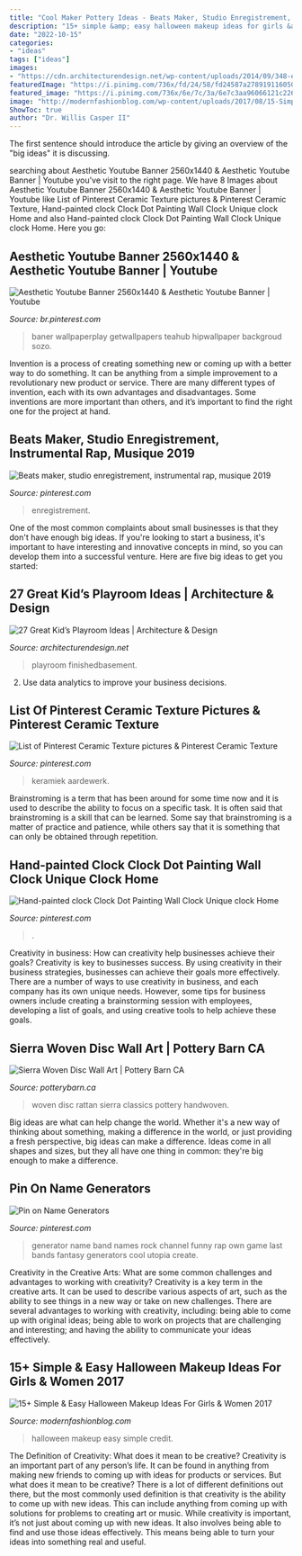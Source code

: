 ```yaml
---
title: "Cool Maker Pottery Ideas - Beats Maker, Studio Enregistrement, Instrumental Rap, Musique 2019"
description: "15+ simple &amp; easy halloween makeup ideas for girls &amp; women 2017"
date: "2022-10-15"
categories:
- "ideas"
tags: ["ideas"]
images:
- "https://cdn.architecturendesign.net/wp-content/uploads/2014/09/348-e1410167674321.jpg"
featuredImage: "https://i.pinimg.com/736x/fd/24/58/fd24587a2789191160506cab41ac5800.jpg"
featured_image: "https://i.pinimg.com/736x/6e/7c/3a/6e7c3aa96066121c22674edd01598f7b.jpg"
image: "http://modernfashionblog.com/wp-content/uploads/2017/08/15-Simple-Easy-Halloween-Makeup-Ideas-For-Girls-Women-2017-13.jpg"
ShowToc: true
author: "Dr. Willis Casper II"
---
```



The first sentence should introduce the article by giving an overview of the "big ideas" it is discussing.

	

		
searching about Aesthetic Youtube Banner 2560x1440 &amp; Aesthetic Youtube Banner | Youtube you've visit to the right page. We have 8 Images about Aesthetic Youtube Banner 2560x1440 &amp; Aesthetic Youtube Banner | Youtube like List of Pinterest Ceramic Texture pictures &amp; Pinterest Ceramic Texture, Hand-painted clock Clock Dot Painting Wall Clock Unique clock Home and also Hand-painted clock Clock Dot Painting Wall Clock Unique clock Home. Here you go:
		
    
## Aesthetic Youtube Banner 2560x1440 &amp; Aesthetic Youtube Banner | Youtube

<img loading=lazy src="https://i.pinimg.com/736x/15/b7/a1/15b7a1e15b729ce8651d0e781bebd46d.jpg" onerror="this.onerror=null;this.src='https://tse1.mm.bing.net/th?id=OIP.Q4iHjtMWPztNer8S_B-bAAHaEK&amp;pid=15.1';" alt="Aesthetic Youtube Banner 2560x1440 &amp; Aesthetic Youtube Banner | Youtube">

_Source: br.pinterest.com_

>baner wallpaperplay getwallpapers teahub hipwallpaper backgroud sozo. 

	

Invention is a process of creating something new or coming up with a better way to do something. It can be anything from a simple improvement to a revolutionary new product or service. There are many different types of invention, each with its own advantages and disadvantages. Some inventions are more important than others, and it’s important to find the right one for the project at hand.

    
## Beats Maker, Studio Enregistrement, Instrumental Rap, Musique 2019

<img loading=lazy src="https://i.pinimg.com/736x/61/21/aa/6121aa003f06a221ec9cdca90c14b4c8.jpg" onerror="this.onerror=null;this.src='https://tse1.mm.bing.net/th?id=OIP.250HNqumaIrZ4nxIMCrg5AHaHa&amp;pid=15.1';" alt="Beats maker, studio enregistrement, instrumental rap, musique 2019">

_Source: pinterest.com_

>enregistrement. 

	

One of the most common complaints about small businesses is that they don't have enough big ideas. If you're looking to start a business, it's important to have interesting and innovative concepts in mind, so you can develop them into a successful venture. Here are five big ideas to get you started: 

    
## 27 Great Kid’s Playroom Ideas | Architecture &amp; Design

<img loading=lazy src="https://cdn.architecturendesign.net/wp-content/uploads/2014/09/348-e1410167674321.jpg" onerror="this.onerror=null;this.src='https://tse2.mm.bing.net/th?id=OIP.oyMuQ1kIZbv5f0HjdsXNbwHaE7&amp;pid=15.1';" alt="27 Great Kid’s Playroom Ideas | Architecture &amp; Design">

_Source: architecturendesign.net_

>playroom finishedbasement. 

	

2. Use data analytics to improve your business decisions.

    
## List Of Pinterest Ceramic Texture Pictures &amp; Pinterest Ceramic Texture

<img loading=lazy src="https://i.pinimg.com/736x/6e/7c/3a/6e7c3aa96066121c22674edd01598f7b.jpg" onerror="this.onerror=null;this.src='https://tse1.mm.bing.net/th?id=OIP.n7dFISF5CXaQm6Toh_hnFgHaJ4&amp;pid=15.1';" alt="List of Pinterest Ceramic Texture pictures &amp; Pinterest Ceramic Texture">

_Source: pinterest.com_

>keramiek aardewerk. 

	

Brainstroming is a term that has been around for some time now and it is used to describe the ability to focus on a specific task. It is often said that brainstroming is a skill that can be learned. Some say that brainstroming is a matter of practice and patience, while others say that it is something that can only be obtained through repetition.

    
## Hand-painted Clock Clock Dot Painting Wall Clock Unique Clock Home

<img loading=lazy src="https://i.pinimg.com/736x/37/53/25/3753252d9308cb6676521fc032433a9e.jpg" onerror="this.onerror=null;this.src='https://tse1.mm.bing.net/th?id=OIP.JyAv-W8T1CT2VBucHFpgVwHaJ4&amp;pid=15.1';" alt="Hand-painted clock Clock Dot Painting Wall Clock Unique clock Home">

_Source: pinterest.com_

>. 

	

Creativity in business: How can creativity help businesses achieve their goals?
Creativity is key to businesses success. By using creativity in their business strategies, businesses can achieve their goals more effectively. There are a number of ways to use creativity in business, and each company has its own unique needs. However, some tips for business owners include creating a brainstorming session with employees, developing a list of goals, and using creative tools to help achieve these goals.

    
## Sierra Woven Disc Wall Art | Pottery Barn CA

<img loading=lazy src="http://www.potterybarn.ca/core/media/media.nl?id=82987844&amp;c=3572911&amp;h=22dcace01b0252a9a224&amp;resizeid=25&amp;resizeh=1200&amp;resizew=1200" onerror="this.onerror=null;this.src='https://tse3.mm.bing.net/th?id=OIP.Dk8jTkEXFcQov5h2RzllZwHaGq&amp;pid=15.1';" alt="Sierra Woven Disc Wall Art | Pottery Barn CA">

_Source: potterybarn.ca_

>woven disc rattan sierra classics pottery handwoven. 

	

Big ideas are what can help change the world. Whether it's a new way of thinking about something, making a difference in the world, or just providing a fresh perspective, big ideas can make a difference. Ideas come in all shapes and sizes, but they all have one thing in common: they're big enough to make a difference.

    
## Pin On Name Generators

<img loading=lazy src="https://i.pinimg.com/736x/fd/24/58/fd24587a2789191160506cab41ac5800.jpg" onerror="this.onerror=null;this.src='https://tse1.mm.bing.net/th?id=OIP.54YDBqgCOTuuof8jf4vDowHaKd&amp;pid=15.1';" alt="Pin on Name Generators">

_Source: pinterest.com_

>generator name band names rock channel funny rap own game last bands fantasy generators cool utopia create. 

	

Creativity in the Creative Arts: What are some common challenges and advantages to working with creativity?
Creativity is a key term in the creative arts. It can be used to describe various aspects of art, such as the ability to see things in a new way or take on new challenges. There are several advantages to working with creativity, including: being able to come up with original ideas; being able to work on projects that are challenging and interesting; and having the ability to communicate your ideas effectively.

    
## 15+ Simple &amp; Easy Halloween Makeup Ideas For Girls &amp; Women 2017

<img loading=lazy src="http://modernfashionblog.com/wp-content/uploads/2017/08/15-Simple-Easy-Halloween-Makeup-Ideas-For-Girls-Women-2017-13.jpg" onerror="this.onerror=null;this.src='https://tse2.mm.bing.net/th?id=OIP.0VVVMyx-oUlRhrpSCEzfkwAAAA&amp;pid=15.1';" alt="15+ Simple &amp; Easy Halloween Makeup Ideas For Girls &amp; Women 2017">

_Source: modernfashionblog.com_

>halloween makeup easy simple credit. 

	

The Definition of Creativity: What does it mean to be creative?
Creativity is an important part of any person’s life. It can be found in anything from making new friends to coming up with ideas for products or services. But what does it mean to be creative? There is a lot of different definitions out there, but the most commonly used definition is that creativity is the ability to come up with new ideas. This can include anything from coming up with solutions for problems to creating art or music. While creativity is important, it’s not just about coming up with new ideas. It also involves being able to find and use those ideas effectively. This means being able to turn your ideas into something real and useful.


